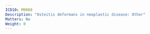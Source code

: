 ```yaml
---
ICD10: M9068
Description: "Osteitis deformans in neoplastic disease: Other"
Matters: No
Weight: 0
---
```


